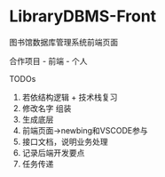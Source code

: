 # LibraryDBMS-Front

图书馆数据库管理系统前端页面

合作项目 - 前端 - 个人

TODOs

1. 若依结构逻辑 + 技术栈复习
2. 修改名字 组装
3. 生成底层
4. 前端页面->newbing和VSCODE参与
5. 接口文档，说明业务处理
6. 记录后端开发要点
7. 任务传递
